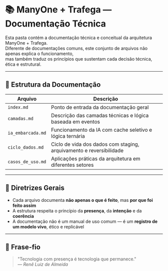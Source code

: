 # 📚 ManyOne + Trafega — Documentação Técnica

Esta pasta contém a documentação técnica e conceitual da arquitetura ManyOne + Trafega.  
Diferente de documentações comuns, este conjunto de arquivos não apenas explica o funcionamento,  
mas também traduz os princípios que sustentam cada decisão técnica, ética e estrutural.

---

## 📂 Estrutura da Documentação

| Arquivo                    | Descrição                                                                 |
|----------------------------|---------------------------------------------------------------------------|
| `index.md`                 | Ponto de entrada da documentação geral                                    |
| `camadas.md`               | Descrição das camadas técnicas e lógica baseada em eventos                |
| `ia_embarcada.md`          | Funcionamento da IA com cache seletivo e lógica ternária                  |
| `ciclo_dados.md`           | Ciclo de vida dos dados com staging, arquivamento e reversibilidade       |
| `casos_de_uso.md`          | Aplicações práticas da arquitetura em diferentes setores                  |

---

## 🧭 Diretrizes Gerais

- Cada arquivo documenta **não apenas o que é feito**, mas **por que foi feito assim**
- A estrutura respeita o princípio da **presença**, da **intenção** e da **coerência**
- A documentação não é um manual de uso comum — é um **registro de um modelo vivo**, ético e replicável

---

## 🧠 Frase-fio

> "Tecnologia com presença é tecnologia que permanece."  
> — *Renê Luiz de Almeida*
